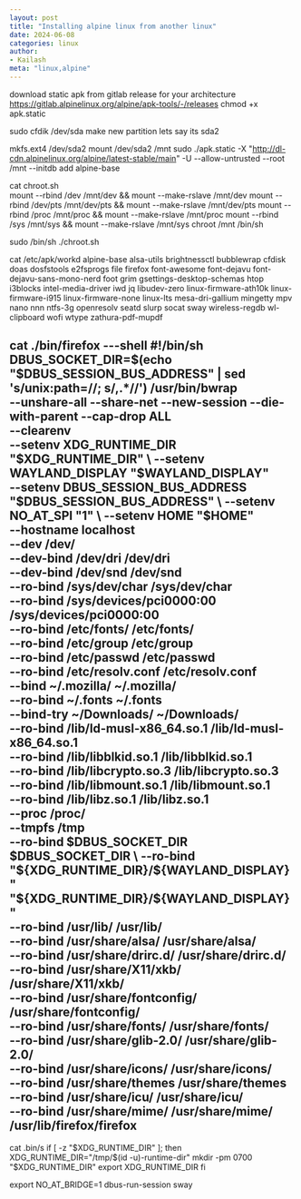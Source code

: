 ```yaml
---
layout: post
title: "Installing alpine linux from another linux"
date: 2024-06-08
categories: linux
author:
- Kailash
meta: "linux,alpine"
---
```


download static apk from gitlab release for your architecture
https://gitlab.alpinelinux.org/alpine/apk-tools/-/releases
chmod +x apk.static

sudo cfdik /dev/sda
make new partition lets say its sda2

mkfs.ext4 /dev/sda2 
mount /dev/sda2 /mnt
sudo ./apk.static  -X "http://dl-cdn.alpinelinux.org/alpine/latest-stable/main" -U --allow-untrusted --root /mnt --initdb add alpine-base

cat chroot.sh  
mount --rbind /dev /mnt/dev && mount --make-rslave /mnt/dev
mount --rbind /dev/pts /mnt/dev/pts && mount --make-rslave /mnt/dev/pts
mount --rbind /proc /mnt/proc && mount --make-rslave /mnt/proc
mount --rbind /sys /mnt/sys && mount --make-rslave /mnt/sys
chroot  /mnt /bin/sh

sudo /bin/sh ./chroot.sh

cat /etc/apk/workd 
alpine-base
alsa-utils
brightnessctl
bubblewrap
cfdisk
doas
dosfstools
e2fsprogs
file
firefox
font-awesome
font-dejavu
font-dejavu-sans-mono-nerd
foot
grim
gsettings-desktop-schemas
htop
i3blocks
intel-media-driver
iwd
jq
libudev-zero
linux-firmware-ath10k
linux-firmware-i915
linux-firmware-none
linux-lts
mesa-dri-gallium
mingetty
mpv
nano
nnn
ntfs-3g
openresolv
seatd
slurp
socat
sway
wireless-regdb
wl-clipboard
wofi
wtype
zathura-pdf-mupdf

cat ./bin/firefox
---shell
#!/bin/sh
DBUS_SOCKET_DIR=$(echo "$DBUS_SESSION_BUS_ADDRESS" | sed 's/unix:path=//; s/,.*//')
/usr/bin/bwrap \
  --unshare-all --share-net --new-session --die-with-parent --cap-drop ALL  \
  --clearenv \
  --setenv XDG_RUNTIME_DIR "$XDG_RUNTIME_DIR" \
  --setenv WAYLAND_DISPLAY "$WAYLAND_DISPLAY" \
  --setenv DBUS_SESSION_BUS_ADDRESS "$DBUS_SESSION_BUS_ADDRESS" \
  --setenv NO_AT_SPI "1" \
  --setenv HOME "$HOME" \
  --hostname localhost \
  --dev /dev/ \
  --dev-bind /dev/dri /dev/dri \
  --dev-bind /dev/snd /dev/snd \
  --ro-bind /sys/dev/char /sys/dev/char \
  --ro-bind /sys/devices/pci0000:00 /sys/devices/pci0000:00 \
  --ro-bind /etc/fonts/ /etc/fonts/ \
  --ro-bind /etc/group /etc/group \
  --ro-bind /etc/passwd /etc/passwd \
  --ro-bind /etc/resolv.conf /etc/resolv.conf \
  --bind ~/.mozilla/ ~/.mozilla/ \
  --ro-bind ~/.fonts ~/.fonts \
  --bind-try ~/Downloads/ ~/Downloads/  \
  --ro-bind /lib/ld-musl-x86_64.so.1 /lib/ld-musl-x86_64.so.1 \
  --ro-bind /lib/libblkid.so.1 /lib/libblkid.so.1 \
  --ro-bind /lib/libcrypto.so.3 /lib/libcrypto.so.3 \
  --ro-bind /lib/libmount.so.1 /lib/libmount.so.1 \
  --ro-bind /lib/libz.so.1 /lib/libz.so.1 \
  --proc /proc/ \
  --tmpfs /tmp \
  --ro-bind $DBUS_SOCKET_DIR $DBUS_SOCKET_DIR \
  --ro-bind "${XDG_RUNTIME_DIR}/${WAYLAND_DISPLAY}" "${XDG_RUNTIME_DIR}/${WAYLAND_DISPLAY}" \
  --ro-bind /usr/lib/ /usr/lib/ \
  --ro-bind /usr/share/alsa/ /usr/share/alsa/ \
  --ro-bind /usr/share/drirc.d/ /usr/share/drirc.d/  \
 --ro-bind /usr/share/X11/xkb/ /usr/share/X11/xkb/ \
  --ro-bind /usr/share/fontconfig/ /usr/share/fontconfig/ \
  --ro-bind /usr/share/fonts/ /usr/share/fonts/ \
  --ro-bind /usr/share/glib-2.0/ /usr/share/glib-2.0/ \
  --ro-bind /usr/share/icons/ /usr/share/icons/ \
  --ro-bind /usr/share/themes /usr/share/themes \
 --ro-bind /usr/share/icu/ /usr/share/icu/ \
  --ro-bind /usr/share/mime/ /usr/share/mime/ \
  /usr/lib/firefox/firefox
  ---

cat .bin/s
if [ -z "$XDG_RUNTIME_DIR" ]; then
	XDG_RUNTIME_DIR="/tmp/$(id -u)-runtime-dir"
	mkdir -pm 0700 "$XDG_RUNTIME_DIR"
	export XDG_RUNTIME_DIR
fi

export NO_AT_BRIDGE=1
dbus-run-session sway

